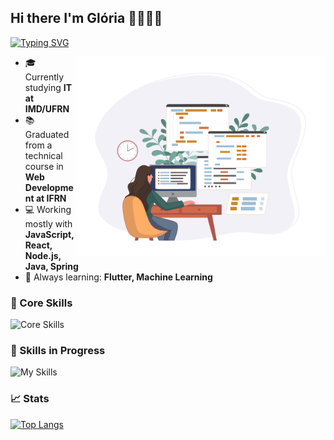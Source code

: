 ## Hi there I'm Glória 👩🏻‍💻👋

[![Typing SVG](https://readme-typing-svg.herokuapp.com/?size=24&color=F70000&center=true&vCenter=true&width=500&lines=Fullstack+Developer;IT+Student)](https://git.io/typing-svg)

<a href="https://www.freepik.com/free-vector/programmer-working-web-development-code-engineer-programming-python-php-java-script-computer_14723886.htm#fromView=search&page=1&position=34&uuid=f602ef3f-d077-4023-992c-2c9c6e909a37">
    <img src="https://raw.githubusercontent.com/gloria-mariass/gloria-mariass/main/assets/images/Set_of_programmers_02_01.jpg" alt="Set of Programmers" width="400" align="right"/>
</a>

- 🎓 Currently studying **IT at IMD/UFRN**
- 📚 Graduated from a technical course in **Web Development at IFRN**
- 💻 Working mostly with **JavaScript, React, Node.js, Java, Spring**
- 🧠 Always learning: **Flutter, Machine Learning**

### 💪 Core Skills
![Core Skills](https://skillicons.dev/icons?i=java,spring,html,css,javascript,bootstrap,react,git,github,maven,php,py,flask,sqlite,cpp,cmake,postman,figma,vscode,&theme=dark&perline=8)

### 🚀 Skills in Progress
![My Skills](https://skillicons.dev/icons?i=dart,docker,flutter,nextjs,nodejs,postgres,prisma,&theme=dark&perline=5)

### 📈 Stats
[![Top Langs](https://github-readme-stats.vercel.app/api/top-langs/?username=gloria-mariass&layout=donut&hide=html,css)](https://github.com/gloria-mariass/github-readme-stats)
<!-- ![Seu Nome's GitHub stats](https://github-readme-stats.vercel.app/api?username=gloria-mariass&show_icons=true&theme=radical) -->
